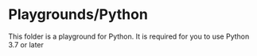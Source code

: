 # Playgrounds/Python
This folder is a playground for Python. It is required for you to use Python 3.7 or later
